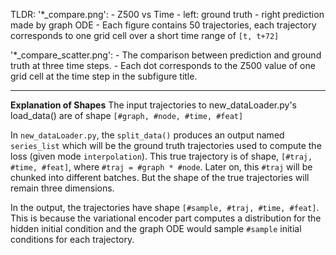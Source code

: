 TLDR:
'*_compare.png':
    - Z500 vs Time
        - left: ground truth
        - right prediction made by graph ODE
    - Each figure contains 50 trajectories, each trajectory corresponds to one grid cell over a short time range of `[t, t+72]` 
     
'*_compare_scatter.png':
    - The comparison between prediction and ground truth at three time steps. 
    - Each dot corresponds to the Z500 value of one grid cell at the time step in the subfigure title. 

---

**Explanation of Shapes**
The input trajectories to new_dataLoader.py's load_data() are of shape
    `[#graph, #node, #time, #feat]`

In `new_dataLoader.py`, the `split_data()` produces an output named `series_list` which will be the ground truth trajectories used to compute the loss (given mode `interpolation`). This true trajectory is of shape, `[#traj, #time, #feat]`, where `#traj = #graph * #node`. Later on, this `#traj` will be chunked into different batches. But the shape of the true trajectories will remain three dimensions.

In the output, the trajectories have shape `[#sample, #traj, #time, #feat]`. This is because the variational encoder part computes a distribution for the hidden initial condition and the graph ODE would sample `#sample` initial conditions for each trajectory.  


